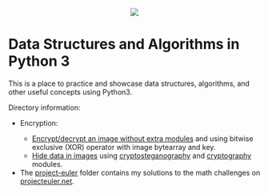 <p align="center"><img src="https://external-content.duckduckgo.com/iu/?u=https%3A%2F%2Fqph.fs.quoracdn.net%2Fmain-qimg-c4bd5888bea21df127351a418a55bf51&f=1&nofb=1"></p>

Data Structures and Algorithms in Python 3
=================================================
This is a place to practice and showcase data structures, algorithms, and other useful concepts using Python3.

Directory information:
<ul><li>Encryption:</li>
<ul><li><a href="https://github.com/mellowpuppy/algorithms/blob/main/encryption/encrypt-decrypt-images.py">Encrypt/decrypt an image without extra modules</a> and using bitwise exclusive (XOR) operator with image bytearray and key.</li>
<li><a href="https://github.com/mellowpuppy/algorithms/blob/main/encryption/simple-image-steganography.py">Hide data in images</a> using <a href="https://github.com/computationalcore/cryptosteganography">cryptosteganography</a> and <a href="https://github.com/pyca/cryptography">cryptography</a> modules.</ul>
<li>The <a href="https://github.com/mellowpuppy/algorithms/tree/main/project-euler">project-euler</a> folder contains my solutions to the math challenges on <a href="https://projecteuler.net/">projecteuler.net</a>.</li>
</ul>
